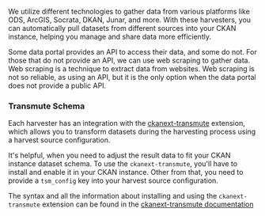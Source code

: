 We utilize different technologies to gather data from various platforms like ODS, ArcGIS, Socrata, DKAN, Junar, and more. With these harvesters, you can automatically pull datasets from different sources into your CKAN instance, helping you manage and share data more efficiently.

Some data portal provides an API to access their data, and some do not. For those that do not provide an API, we can use web scraping to gather data. Web scraping is a technique to extract data from websites. Web scraping is not so reliable, as using an API, but it is the only option when the data portal does not provide a public API.

### Transmute Schema

Each harvester has an integration with the [ckanext-transmute](https://github.com/DataShades/ckanext-transmute) extension, which allows you to transform datasets during the harvesting process using a harvest source configuration.

It's helpful, when you need to adjust the result data to fit your CKAN instance dataset schema. To use the `ckanext-transmute`, you'll have to install and enable it in your CKAN instance. Other from that, you need to provide a `tsm_config` key into your harvest source configuration.

The syntax and all the information about installing and using the `ckanext-transmute` extension can be found in the [ckanext-transmute documentation](https://github.com/DataShades/ckanext-transmute)
